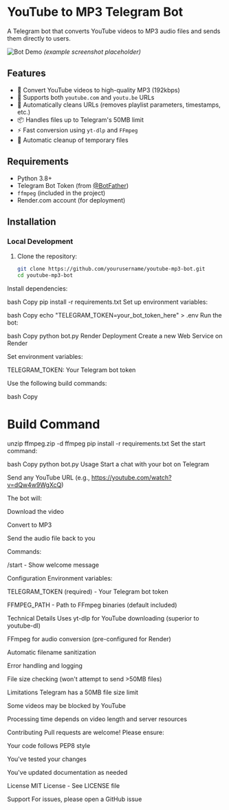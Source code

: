 # YouTube to MP3 Telegram Bot

A Telegram bot that converts YouTube videos to MP3 audio files and sends them directly to users.

![Bot Demo](https://i.imgur.com/JK7ZENP.png) *(example screenshot placeholder)*

## Features

- 🎵 Convert YouTube videos to high-quality MP3 (192kbps)
- 🔗 Supports both `youtube.com` and `youtu.be` URLs
- 🧹 Automatically cleans URLs (removes playlist parameters, timestamps, etc.)
- 📦 Handles files up to Telegram's 50MB limit
- ⚡ Fast conversion using `yt-dlp` and `FFmpeg`
- 💾 Automatic cleanup of temporary files

## Requirements

- Python 3.8+
- Telegram Bot Token (from [@BotFather](https://t.me/BotFather))
- `ffmpeg` (included in the project)
- Render.com account (for deployment)

## Installation

### Local Development

1. Clone the repository:
   ```bash
   git clone https://github.com/yourusername/youtube-mp3-bot.git
   cd youtube-mp3-bot
Install dependencies:

bash
Copy
pip install -r requirements.txt
Set up environment variables:

bash
Copy
echo "TELEGRAM_TOKEN=your_bot_token_here" > .env
Run the bot:

bash
Copy
python bot.py
Render Deployment
Create a new Web Service on Render

Set environment variables:

TELEGRAM_TOKEN: Your Telegram bot token

Use the following build commands:

bash
Copy
# Build Command
unzip ffmpeg.zip -d ffmpeg
pip install -r requirements.txt
Set the start command:

bash
Copy
python bot.py
Usage
Start a chat with your bot on Telegram

Send any YouTube URL (e.g., https://youtube.com/watch?v=dQw4w9WgXcQ)

The bot will:

Download the video

Convert to MP3

Send the audio file back to you

Commands:

/start - Show welcome message

Configuration
Environment variables:

TELEGRAM_TOKEN (required) - Your Telegram bot token

FFMPEG_PATH - Path to FFmpeg binaries (default included)

Technical Details
Uses yt-dlp for YouTube downloading (superior to youtube-dl)

FFmpeg for audio conversion (pre-configured for Render)

Automatic filename sanitization

Error handling and logging

File size checking (won't attempt to send >50MB files)

Limitations
Telegram has a 50MB file size limit

Some videos may be blocked by YouTube

Processing time depends on video length and server resources

Contributing
Pull requests are welcome! Please ensure:

Your code follows PEP8 style

You've tested your changes

You've updated documentation as needed

License
MIT License - See LICENSE file

Support
For issues, please open a GitHub issue
